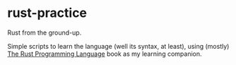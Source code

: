 # rust-practice

Rust from the ground-up.

Simple scripts to learn the language (well its syntax, at least), using (mostly) [The Rust Programming Language](https://doc.rust-lang.org/book/) book as my learning companion.
